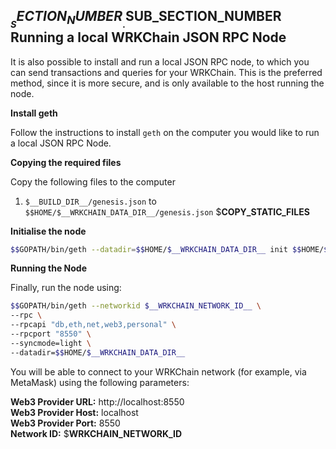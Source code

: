 ## $__SECTION_NUMBER__.$__SUB_SECTION_NUMBER__ Running a local WRKChain JSON RPC Node

It is also possible to install and run a local JSON RPC node, to which you can send
transactions and queries for your WRKChain. This is the preferred method, since
it is more secure, and is only available to the host running the node.

**Install geth**

Follow the instructions to install `geth` on the computer you would like to
 run a local JSON RPC Node.

**Copying the required files**

Copy the following files to the computer

1. `$__BUILD_DIR__/genesis.json` to `$$HOME/$__WRKCHAIN_DATA_DIR__/genesis.json`
$__COPY_STATIC_FILES__

**Initialise the node**

```bash
$$GOPATH/bin/geth --datadir=$$HOME/$__WRKCHAIN_DATA_DIR__ init $$HOME/$__WRKCHAIN_DATA_DIR__/genesis.json
```

**Running the Node**

Finally, run the node using:

```bash
$$GOPATH/bin/geth --networkid $__WRKCHAIN_NETWORK_ID__ \
--rpc \
--rpcapi "db,eth,net,web3,personal" \
--rpcport "8550" \
--syncmode=light \
--datadir=$$HOME/$__WRKCHAIN_DATA_DIR__
```

You will be able to connect to your WRKChain network (for example, via 
MetaMask) using the following parameters:

**Web3 Provider URL:** http://localhost:8550  
**Web3 Provider Host:** localhost  
**Web3 Provider Port:** 8550  
**Network ID:** $__WRKCHAIN_NETWORK_ID__  
